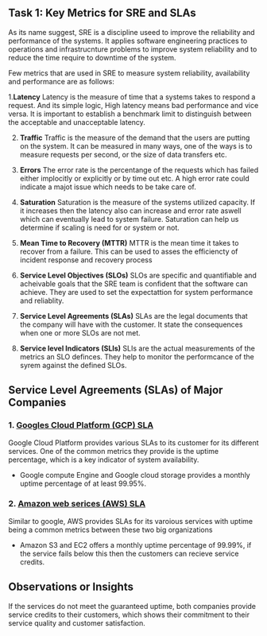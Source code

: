 ## Task 1: Key Metrics for SRE and SLAs

As its name suggest, SRE is a discipline useed to improve the reliability and performance of the systems. It applies software engineering practices to operations and infrastrucnture problems to improve system reliability and to reduce the time require to downtime of the system.

Few metrics that are used in SRE to measure system reliability, availability and performance are as follows:

1.**Latency**
Latency is the measure of time that a systems takes to respond a request. And its simple logic, High latency  means bad performance and vice versa. It is important to establish a benchmark limit to distinguish between the acceptable and unacceptable latency.

2. **Traffic**
Traffic is the measure of the demand that the users are putting on the system. It can be measured in many ways, one of the ways is to measure requests per second, or the size of data transfers etc.

3. **Errors**
The error rate is the percentange of the requests which has failed either implocitly or explicitly or by time out etc. A high error rate could indicate a majot issue which needs to be take care of.

4. **Saturation**
Saturation is the measure of the systems utilized capacity. If it increases then the latency also can increase and error rate aswell which can eventually lead to system failure. Saturation can help us determine if scaling is need for or system or not.

5. **Mean Time to Recovery (MTTR)**
MTTR is the mean time it takes to recover from a failure. This can be used to asses the efficiencty of incident response and recovery process

6. **Service Level Objectives (SLOs)**
SLOs are specific and quantifiable and acheivable goals that the SRE team is confident that the software can achieve. They are used to set the expectattion for system performance and reliablity.

7. **Service Level Agreements (SLAs)**
SLAs are the legal documents that the company will have with the customer. It state the consequences when one or more SLOs are not met. 

8. **Service level Indicators (SLIs)**
SLIs are the actual measurements of the metrics an SLO definces. They help to monitor the performcance of the syrem against the defined SLOs.

## Service Level Agreements (SLAs) of Major Companies

### 1. [Googles Cloud Platform (GCP) SLA](https://cloud.google.com/terms/sla)
Google Cloud Platform provides various SLAs to its customer for its different services. One of the common metrics they provide is the uptime percentage, which is a key indicator of system availability.

- Google compute Engine and Google cloud storage provides a monthly uptime percentage of at least 99.95%.

### 2. [Amazon web serices (AWS) SLA](https://aws.amazon.com/legal/service-level-agreements/?aws-sla-cards.sort-by=item.additionalFields.serviceNameLower&aws-sla-cards.sort-order=asc&awsf.tech-category-filter=*all)
Similar to google, AWS provides SLAs for its varoious services with uptime being a common metrics between these two big organizations

- Amazon S3 and EC2 offers a monthly uptime percentage of 99.99%, if the service fails below this then the customers can recieve service credits.

## Observations or Insights
If the services do not meet the guaranteed uptime, both companies provide service credits to their customers, which shows their commitment to their service quality and customer satisfaction.